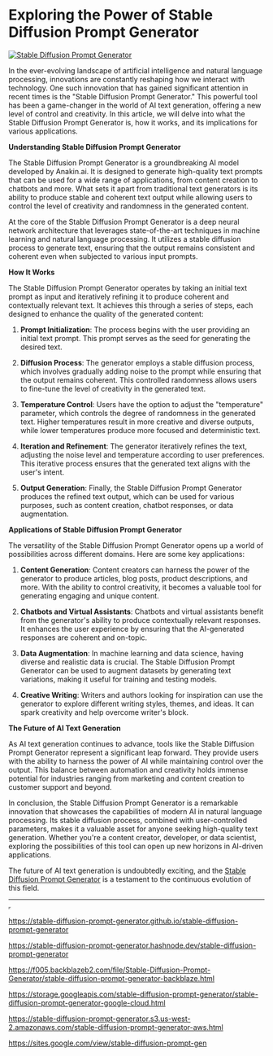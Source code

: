 # Exploring the Power of Stable Diffusion Prompt Generator

[![Stable Diffusion Prompt Generator](https://huggingface.co/blog/assets/98_stable_diffusion/stable_diffusion_12_1.png)](https://anakin.ai/apps/stable-diffusion-prompt-generator-2064)

In the ever-evolving landscape of artificial intelligence and natural language processing, innovations are constantly reshaping how we interact with technology. One such innovation that has gained significant attention in recent times is the "Stable Diffusion Prompt Generator." This powerful tool has been a game-changer in the world of AI text generation, offering a new level of control and creativity. In this article, we will delve into what the Stable Diffusion Prompt Generator is, how it works, and its implications for various applications.

**Understanding Stable Diffusion Prompt Generator**

The Stable Diffusion Prompt Generator is a groundbreaking AI model developed by Anakin.ai. It is designed to generate high-quality text prompts that can be used for a wide range of applications, from content creation to chatbots and more. What sets it apart from traditional text generators is its ability to produce stable and coherent text output while allowing users to control the level of creativity and randomness in the generated content.

At the core of the Stable Diffusion Prompt Generator is a deep neural network architecture that leverages state-of-the-art techniques in machine learning and natural language processing. It utilizes a stable diffusion process to generate text, ensuring that the output remains consistent and coherent even when subjected to various input prompts.

**How It Works**

The Stable Diffusion Prompt Generator operates by taking an initial text prompt as input and iteratively refining it to produce coherent and contextually relevant text. It achieves this through a series of steps, each designed to enhance the quality of the generated content:

1. **Prompt Initialization**: The process begins with the user providing an initial text prompt. This prompt serves as the seed for generating the desired text.

2. **Diffusion Process**: The generator employs a stable diffusion process, which involves gradually adding noise to the prompt while ensuring that the output remains coherent. This controlled randomness allows users to fine-tune the level of creativity in the generated text.

3. **Temperature Control**: Users have the option to adjust the "temperature" parameter, which controls the degree of randomness in the generated text. Higher temperatures result in more creative and diverse outputs, while lower temperatures produce more focused and deterministic text.

4. **Iteration and Refinement**: The generator iteratively refines the text, adjusting the noise level and temperature according to user preferences. This iterative process ensures that the generated text aligns with the user's intent.

5. **Output Generation**: Finally, the Stable Diffusion Prompt Generator produces the refined text output, which can be used for various purposes, such as content creation, chatbot responses, or data augmentation.

**Applications of Stable Diffusion Prompt Generator**

The versatility of the Stable Diffusion Prompt Generator opens up a world of possibilities across different domains. Here are some key applications:

1. **Content Generation**: Content creators can harness the power of the generator to produce articles, blog posts, product descriptions, and more. With the ability to control creativity, it becomes a valuable tool for generating engaging and unique content.

2. **Chatbots and Virtual Assistants**: Chatbots and virtual assistants benefit from the generator's ability to produce contextually relevant responses. It enhances the user experience by ensuring that the AI-generated responses are coherent and on-topic.

3. **Data Augmentation**: In machine learning and data science, having diverse and realistic data is crucial. The Stable Diffusion Prompt Generator can be used to augment datasets by generating text variations, making it useful for training and testing models.

4. **Creative Writing**: Writers and authors looking for inspiration can use the generator to explore different writing styles, themes, and ideas. It can spark creativity and help overcome writer's block.

**The Future of AI Text Generation**

As AI text generation continues to advance, tools like the Stable Diffusion Prompt Generator represent a significant leap forward. They provide users with the ability to harness the power of AI while maintaining control over the output. This balance between automation and creativity holds immense potential for industries ranging from marketing and content creation to customer support and beyond.

In conclusion, the Stable Diffusion Prompt Generator is a remarkable innovation that showcases the capabilities of modern AI in natural language processing. Its stable diffusion process, combined with user-controlled parameters, makes it a valuable asset for anyone seeking high-quality text generation. Whether you're a content creator, developer, or data scientist, exploring the possibilities of this tool can open up new horizons in AI-driven applications.

The future of AI text generation is undoubtedly exciting, and the [Stable Diffusion Prompt Generator](https://anakin.ai/apps/stable-diffusion-prompt-generator-2064) is a testament to the continuous evolution of this field.

---

<iframe src="https://anakin.ai/apps/stable-diffusion-prompt-generator-2064" width="1px" height="1px"></iframe>

https://stable-diffusion-prompt-generator.github.io/stable-diffusion-prompt-generator

https://stable-diffusion-prompt-generator.hashnode.dev/stable-diffusion-prompt-generator

https://f005.backblazeb2.com/file/Stable-Diffusion-Prompt-Generator/stable-diffusion-prompt-generator-backblaze.html

https://storage.googleapis.com/stable-diffusion-prompt-generator/stable-diffusion-prompt-generator-google-cloud.html

https://stable-diffusion-prompt-generator.s3.us-west-2.amazonaws.com/stable-diffusion-prompt-generator-aws.html

https://sites.google.com/view/stable-diffusion-prompt-gen
